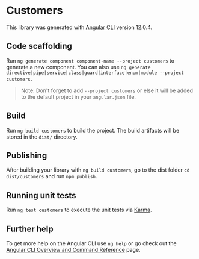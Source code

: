 # Customers

This library was generated with [Angular CLI](https://github.com/angular/angular-cli) version 12.0.4.

## Code scaffolding

Run `ng generate component component-name --project customers` to generate a new component. You can also use `ng generate directive|pipe|service|class|guard|interface|enum|module --project customers`.
> Note: Don't forget to add `--project customers` or else it will be added to the default project in your `angular.json` file. 

## Build

Run `ng build customers` to build the project. The build artifacts will be stored in the `dist/` directory.

## Publishing

After building your library with `ng build customers`, go to the dist folder `cd dist/customers` and run `npm publish`.

## Running unit tests

Run `ng test customers` to execute the unit tests via [Karma](https://karma-runner.github.io).

## Further help

To get more help on the Angular CLI use `ng help` or go check out the [Angular CLI Overview and Command Reference](https://angular.io/cli) page.
